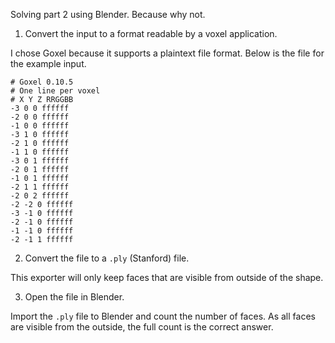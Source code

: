 Solving part 2 using Blender. Because why not.

1. Convert the input to a format readable by a voxel application.

I chose Goxel because it supports a plaintext file format. Below is the file for
the example input.

```
# Goxel 0.10.5
# One line per voxel
# X Y Z RRGGBB
-3 0 0 ffffff
-2 0 0 ffffff
-1 0 0 ffffff
-3 1 0 ffffff
-2 1 0 ffffff
-1 1 0 ffffff
-3 0 1 ffffff
-2 0 1 ffffff
-1 0 1 ffffff
-2 1 1 ffffff
-2 0 2 ffffff
-2 -2 0 ffffff
-3 -1 0 ffffff
-2 -1 0 ffffff
-1 -1 0 ffffff
-2 -1 1 ffffff
```

2. Convert the file to a `.ply` (Stanford) file.

This exporter will only keep faces that are visible from outside of the shape.

3. Open the file in Blender.

Import the `.ply` file to Blender and count the number of faces. As all faces
are visible from the outside, the full count is the correct answer.
